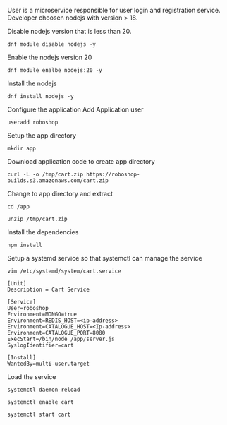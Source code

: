 User is a microservice responsible for user login and registration service.
Developer choosen nodejs with version > 18.

Disable nodejs version that is less than 20.
```
dnf module disable nodejs -y
```
Enable the nodejs version 20
```
dnf module enalbe nodejs:20 -y
```
Install the nodejs
```
dnf install nodejs -y
```
Configure the application
Add Application user
```
useradd roboshop
```
Setup the app directory
```
mkdir app
```
Download application code to create app directory
```
curl -L -o /tmp/cart.zip https://roboshop-builds.s3.amazonaws.com/cart.zip
```
Change to app directory and extract
```
cd /app
```
```
unzip /tmp/cart.zip
```
Install the dependencies
```
npm install
```
Setup a systemd service so that systemctl can manage the service
```
vim /etc/systemd/system/cart.service
```
```
[Unit]
Description = Cart Service

[Service]
User=roboshop
Environment=MONGO=true
Environment=REDIS_HOST=<ip-address>
Environment=CATALOGUE_HOST=<Ip-address>
Environment=CATALOGUE_PORT=8080
ExecStart=/bin/node /app/server.js
SyslogIdentifier=cart

[Install]
WantedBy=multi-user.target
```
Load the service
```
systemctl daemon-reload
```
```
systemctl enable cart
```
```
systemctl start cart
```